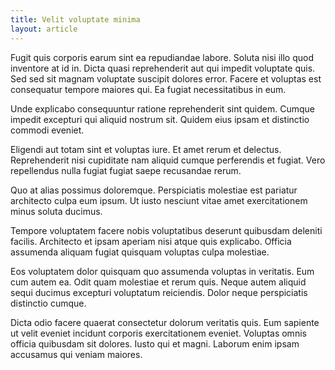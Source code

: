 ```yaml
---
title: Velit voluptate minima
layout: article
---
```

Fugit quis corporis earum sint ea repudiandae labore. Soluta nisi illo quod inventore at id in. Dicta quasi reprehenderit aut qui impedit voluptate quis. Sed sed sit magnam voluptate suscipit dolores error. Facere et voluptas est consequatur tempore maiores qui. Ea fugiat necessitatibus in eum.

Unde explicabo consequuntur ratione reprehenderit sint quidem. Cumque impedit excepturi qui aliquid nostrum sit. Quidem eius ipsam et distinctio commodi eveniet.

Eligendi aut totam sint et voluptas iure. Et amet rerum et delectus. Reprehenderit nisi cupiditate nam aliquid cumque perferendis et fugiat. Vero repellendus nulla fugiat fugiat saepe recusandae rerum.

Quo at alias possimus doloremque. Perspiciatis molestiae est pariatur architecto culpa eum ipsum. Ut iusto nesciunt vitae amet exercitationem minus soluta ducimus.

Tempore voluptatem facere nobis voluptatibus deserunt quibusdam deleniti facilis. Architecto et ipsam aperiam nisi atque quis explicabo. Officia assumenda aliquam fugiat quisquam voluptas culpa molestiae.

Eos voluptatem dolor quisquam quo assumenda voluptas in veritatis. Eum cum autem ea. Odit quam molestiae et rerum quis. Neque autem aliquid sequi ducimus excepturi voluptatum reiciendis. Dolor neque perspiciatis distinctio cumque.

Dicta odio facere quaerat consectetur dolorum veritatis quis. Eum sapiente ut velit eveniet incidunt corporis exercitationem eveniet. Voluptas omnis officia quibusdam sit dolores. Iusto qui et magni. Laborum enim ipsam accusamus qui veniam maiores.

